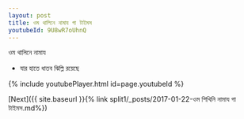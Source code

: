 ```yaml
---
layout: post
title: ওম থালিনে নামায গা টাইমস
youtubeId: 9U8wR7oUhnQ
---
```

 
 
 ওম থালিনে নামায  
 
 -  যার হাতে ধাতব ঝিল্লি রয়েছে 
 
  
 
  
 
 
 
 
 
 


{% include youtubePlayer.html id=page.youtubeId %}
 
[Next]({{ site.baseurl }}{% link  split1/_posts/2017-01-22-ওম শিখিনি নামায গা টাইমস.md%})
 
